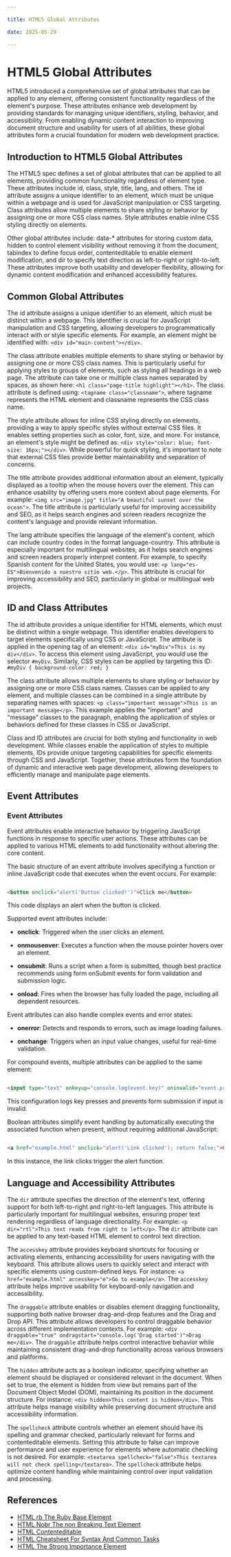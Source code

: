 ```yaml
---

title: HTML5 Global Attributes

date: 2025-05-29

---
```



# HTML5 Global Attributes

HTML5 introduced a comprehensive set of global attributes that can be applied to any element, offering consistent functionality regardless of the element's purpose. These attributes enhance web development by providing standards for managing unique identifiers, styling, behavior, and accessibility. From enabling dynamic content interaction to improving document structure and usability for users of all abilities, these global attributes form a crucial foundation for modern web development practice.


## Introduction to HTML5 Global Attributes

The HTML5 spec defines a set of global attributes that can be applied to all elements, providing common functionality regardless of element type. These attributes include id, class, style, title, lang, and others. The id attribute assigns a unique identifier to an element, which must be unique within a webpage and is used for JavaScript manipulation or CSS targeting. Class attributes allow multiple elements to share styling or behavior by assigning one or more CSS class names. Style attributes enable inline CSS styling directly on elements.

Other global attributes include: data-* attributes for storing custom data, hidden to control element visibility without removing it from the document, tabindex to define focus order, contenteditable to enable element modification, and dir to specify text direction as left-to-right or right-to-left. These attributes improve both usability and developer flexibility, allowing for dynamic content modification and enhanced accessibility features.


## Common Global Attributes

The id attribute assigns a unique identifier to an element, which must be distinct within a webpage. This identifier is crucial for JavaScript manipulation and CSS targeting, allowing developers to programmatically interact with or style specific elements. For example, an element might be identified with: `<div id="main-content"></div>`.

The class attribute enables multiple elements to share styling or behavior by assigning one or more CSS class names. This is particularly useful for applying styles to groups of elements, such as styling all headings in a web page. The attribute can take one or multiple class names separated by spaces, as shown here: `<h1 class="page-title highlight"></h1>`. The class attribute is defined using: `<tagname class="classname">`, where tagname represents the HTML element and classname represents the CSS class name.

The style attribute allows for inline CSS styling directly on elements, providing a way to apply specific styles without external CSS files. It enables setting properties such as color, font, size, and more. For instance, an element's style might be defined as: `<div style="color: blue; font-size: 16px;"></div>`. While powerful for quick styling, it's important to note that external CSS files provide better maintainability and separation of concerns.

The title attribute provides additional information about an element, typically displayed as a tooltip when the mouse hovers over the element. This can enhance usability by offering users more context about page elements. For example: `<img src="image.jpg" title="A beautiful sunset over the ocean">`. The title attribute is particularly useful for improving accessibility and SEO, as it helps search engines and screen readers recognize the content's language and provide relevant information.

The lang attribute specifies the language of the element's content, which can include country codes in the format language-country. This attribute is especially important for multilingual websites, as it helps search engines and screen readers properly interpret content. For example, to specify Spanish content for the United States, you would use: `<p lang="es-ES">Bienvenido a nuestro sitio web.</p>`. This attribute is crucial for improving accessibility and SEO, particularly in global or multilingual web projects.


## ID and Class Attributes

The id attribute provides a unique identifier for HTML elements, which must be distinct within a single webpage. This identifier enables developers to target elements specifically using CSS or JavaScript. The attribute is applied in the opening tag of an element: `<div id="myDiv">This is my div</div>`. To access this element using JavaScript, you would use the selector `#myDiv`. Similarly, CSS styles can be applied by targeting this ID: `#myDiv { background-color: red; }`

The class attribute allows multiple elements to share styling or behavior by assigning one or more CSS class names. Classes can be applied to any element, and multiple classes can be combined in a single attribute by separating names with spaces: `<p class="important message">This is an important message</p>`. This example applies the "important" and "message" classes to the paragraph, enabling the application of styles or behaviors defined for these classes in CSS or JavaScript.

Class and ID attributes are crucial for both styling and functionality in web development. While classes enable the application of styles to multiple elements, IDs provide unique targeting capabilities for specific elements through CSS and JavaScript. Together, these attributes form the foundation of dynamic and interactive web page development, allowing developers to efficiently manage and manipulate page elements.


## Event Attributes


### Event Attributes

Event attributes enable interactive behavior by triggering JavaScript functions in response to specific user actions. These attributes can be applied to various HTML elements to add functionality without altering the core content.

The basic structure of an event attribute involves specifying a function or inline JavaScript code that executes when the event occurs. For example:

```html

<button onclick="alert('Button clicked!')">Click me</button>

```

This code displays an alert when the button is clicked.

Supported event attributes include:

- **onclick**: Triggered when the user clicks an element.

- **onmouseover**: Executes a function when the mouse pointer hovers over an element.

- **onsubmit**: Runs a script when a form is submitted, though best practice recommends using form onSubmit events for form validation and submission logic.

- **onload**: Fires when the browser has fully loaded the page, including all dependent resources.

Event attributes can also handle complex events and error states:

- **onerror**: Detects and responds to errors, such as image loading failures.

- **onchange**: Triggers when an input value changes, useful for real-time validation.

For compound events, multiple attributes can be applied to the same element:

```html

<input type="text" onkeyup="console.log(event.key)" oninvalid="event.preventDefault()">

```

This configuration logs key presses and prevents form submission if input is invalid.

Boolean attributes simplify event handling by automatically executing the associated function when present, without requiring additional JavaScript:

```html

<a href="example.html" onclick="alert('Link clicked'); return false;">Go to example</a>

```

In this instance, the link clicks trigger the alert function.


## Language and Accessibility Attributes

The `dir` attribute specifies the direction of the element's text, offering support for both left-to-right and right-to-left languages. This attribute is particularly important for multilingual websites, ensuring proper text rendering regardless of language directionality. For example: `<p dir="rtl">This text reads from right to left</p>`. The `dir` attribute can be applied to any text-based HTML element to control text direction.

The `accesskey` attribute provides keyboard shortcuts for focusing or activating elements, enhancing accessibility for users navigating with the keyboard. This attribute allows users to quickly select and interact with specific elements using custom-defined keys. For instance: `<a href="example.html" accesskey="e">Go to example</a>`. The `accesskey` attribute helps improve usability for keyboard-only navigation and accessibility.

The `draggable` attribute enables or disables element dragging functionality, supporting both native browser drag-and-drop features and the Drag and Drop API. This attribute allows developers to control draggable behavior across different implementation contexts. For example: `<div draggable="true" ondragstart="console.log('Drag started')">Drag me</div>`. The `draggable` attribute helps control interactive behavior while maintaining consistent drag-and-drop functionality across various browsers and platforms.

The `hidden` attribute acts as a boolean indicator, specifying whether an element should be displayed or considered relevant in the document. When set to true, the element is hidden from view but remains part of the Document Object Model (DOM), maintaining its position in the document structure. For instance: `<div hidden>This content is hidden</div>`. This attribute helps manage visibility while preserving document structure and accessibility information.

The `spellcheck` attribute controls whether an element should have its spelling and grammar checked, particularly relevant for forms and contenteditable elements. Setting this attribute to false can improve performance and user experience for elements where automatic checking is not desired. For example: `<textarea spellcheck="false">This textarea will not check spelling</textarea>`. The `spellcheck` attribute helps optimize content handling while maintaining control over input validation and processing.

## References

- [HTML rb The Ruby Base Element](https://github.com/serpuniversity/learn/blob/main/html/HTML%20rb%20The%20Ruby%20Base%20Element.md)
- [HTML Nobr The non Breaking Text Element](https://github.com/serpuniversity/learn/blob/main/html/HTML%20Nobr%20The%20non%20Breaking%20Text%20Element.md)
- [HTML Contenteditable](https://github.com/serpuniversity/learn/blob/main/html/HTML%20Contenteditable.md)
- [HTML Cheatsheet For Syntax And Common Tasks](https://github.com/serpuniversity/learn/blob/main/html/HTML%20Cheatsheet%20For%20Syntax%20And%20Common%20Tasks.md)
- [HTML The Strong Importance Element](https://github.com/serpuniversity/learn/blob/main/html/HTML%20The%20Strong%20Importance%20Element.md)